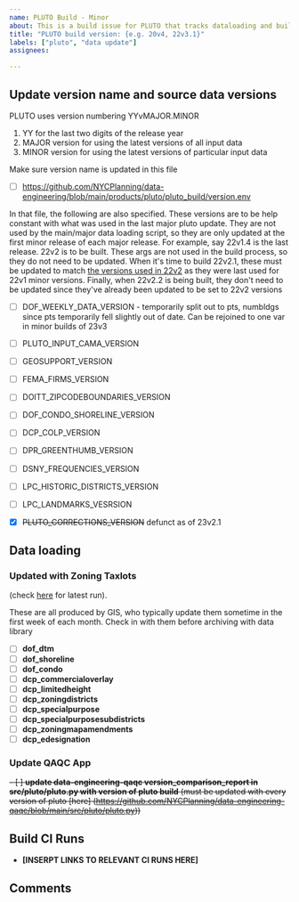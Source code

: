 ```yaml
---
name: PLUTO Build - Minor
about: This is a build issue for PLUTO that tracks dataloading and build
title: "PLUTO build version: {e.g. 20v4, 22v3.1}"
labels: ["pluto", "data update"]
assignees:

---
```


## Update version name and source data versions

PLUTO uses version numbering YYvMAJOR.MINOR
1. YY for the last two digits of the release year
2. MAJOR version for using the latest versions of all input data
2. MINOR version for using the latest versions of particular input data

Make sure version name is updated in this file
- [ ] <https://github.com/NYCPlanning/data-engineering/blob/main/products/pluto/pluto_build/version.env>

In that file, the following are also specified. These versions are to be help constant with what was used in the last major pluto update.
They are not used by the main/major data loading script, so they are only updated at the first minor release of each major release.
For example, say 22v1.4 is the last release. 22v2 is to be built. These args are not used in the build process, so they do not need to be updated.
When it's time to build 22v2.1, these must be updated to match [the versions used in 22v2](https://nyc3.digitaloceanspaces.com/edm-publishing/db-pluto/22v2/latest/output/source_data_versions.csv) as they were last used for 22v1 minor versions. Finally, when 22v2.2 is being built, they don't need to be updated since they've
already been updated to be set to 22v2 versions

- [ ] DOF_WEEKLY_DATA_VERSION - temporarily split out to pts, numbldgs since pts temporarily fell slightly out of date. Can be rejoined to one var in minor builds of 23v3
- [ ] PLUTO_INPUT_CAMA_VERSION

- [ ] GEOSUPPORT_VERSION
- [ ] FEMA_FIRMS_VERSION
- [ ] DOITT_ZIPCODEBOUNDARIES_VERSION
- [ ] DOF_CONDO_SHORELINE_VERSION

- [ ] DCP_COLP_VERSION
- [ ] DPR_GREENTHUMB_VERSION
- [ ] DSNY_FREQUENCIES_VERSION
- [ ] LPC_HISTORIC_DISTRICTS_VERSION
- [ ] LPC_LANDMARKS_VESRSION

- [x] ~~PLUTO_CORRECTIONS_VERSION~~ defunct as of 23v2.1

## Data loading

### Updated with Zoning Taxlots 

(check [here](https://github.com/NYCPlanning/data-engineering/actions/workflows/zoningtaxlots_dataloading.yml) for latest run).

These are all produced by GIS, who typically update them sometime in the first week of each month.
Check in with them before archiving with data library

- [ ] **dof_dtm**
- [ ] **dof_shoreline**
- [ ] **dof_condo**
- [ ] **dcp_commercialoverlay**
- [ ] **dcp_limitedheight**
- [ ] **dcp_zoningdistricts**
- [ ] **dcp_specialpurpose**
- [ ] **dcp_specialpurposesubdistricts**
- [ ] **dcp_zoningmapamendments**
- [ ] **dcp_edesignation**

### Update QAQC App 

~~- [ ] **update data-engineering-qaqc version_comparison_report in src/pluto/pluto.py with version of pluto build** (must be updated with every version of pluto [here] (https://github.com/NYCPlanning/data-engineering-qaqc/blob/main/src/pluto/pluto.py))~~

## Build CI Runs

- **[INSERPT LINKS TO RELEVANT CI RUNS HERE]**
 
## Comments

